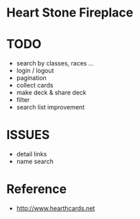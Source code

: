 # Heart Stone Fireplace

# TODO
- search by classes, races ...
- login / logout
- pagination
- collect cards
- make deck & share deck
- filter
- search list improvement

# ISSUES
- detail links
- name search

# Reference
* http://www.hearthcards.net


